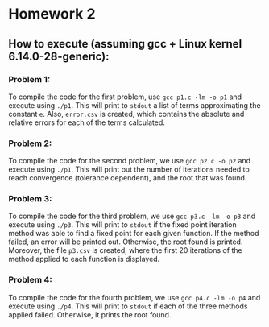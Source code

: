 # Homework 2

## How to execute (assuming gcc + Linux kernel 6.14.0-28-generic):

### Problem 1:
To compile the code for the first problem, use `gcc p1.c -lm -o p1` and execute using `./p1`. This will print to `stdout` a list of terms approximating the constant `e`. Also, `error.csv` is created, which contains the absolute and relative errors for each of the terms calculated.

### Problem 2:
To compile the code for the second problem, we use `gcc p2.c -o p2` and execute using `./p1`. This will print out the number of iterations needed to reach convergence (tolerance dependent), and the root that was found.

### Problem 3:
To compile the code for the third problem, we use `gcc p3.c -lm -o p3` and execute using `./p3`. This will print to `stdout` if the fixed point iteration method was able to find a fixed point for each given function. If the method failed, an error will be printed out. Otherwise, the root found is printed. Moreover, the file `p3.csv` is created, where the first 20 iterations of the method applied to each function is displayed.

### Problem 4:
To compile the code for the fourth problem, we use `gcc p4.c -lm -o p4` and execute using `./p4`. This will print to `stdout` if each of the three methods applied failed. Otherwise, it prints the root found.
